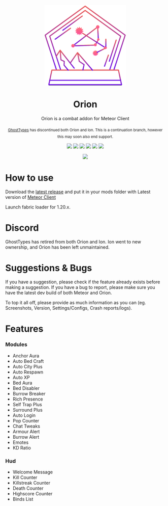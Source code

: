 <div align="center">
  <!-- Logo and Title -->
  <img src="/src/main/resources/assets/orion/logo.png">
  <h1>Orion</h1>
  <p>Orion is a combat addon for Meteor Client</p>

  <sub>[GhostTypes](https://github.com/GhostTypes) has discontinued both Orion and Ion. This is a continuation branch, however this may soon also end support.</sub>
  <!-- Fancy badges -->
  <a href="https://anticope.ml/pages/MeteorAddons.html"><img src="https://img.shields.io/badge/Verified%20Addon-Yes-blueviolet"></a>
  <img src="https://img.shields.io/github/last-commit/AntiCope/orion">
  <img src="https://img.shields.io/github/commit-activity/m/AntiCope/orion">
  <img src="https://img.shields.io/github/languages/code-size/AntiCope/orion">
  <img src="https://img.shields.io/tokei/lines/github/AntiCope/orion">
  <img src="https://img.shields.io/github/downloads/AntiCope/orion/total">
  <!-- <a href="https://discord.com/invite/9vGTkfA6H4"><img src="https://img.shields.io/discord/875153727013650482"></a> Discords go poof -->
</div>

<div align="center">
  <a href="https://discord.gg/9mrRPGKYU3"><img src="https://invidget.switchblade.xyz/9mrRPGKYU3"></a>
</div>

# How to use
Download the [latest release](https://github.com/AntiCope/orion/releases/latest) and put it in your mods folder with Latest version of [Meteor Client](https://meteorclient.com)

Launch fabric loader for 1.20.x.

# Discord
GhostTypes has retired from both Orion and Ion. Ion went to new ownership, and Orion has been left unmaintained.

# Suggestions & Bugs
If you have a suggestion, please check if the feature already exists before making a suggestion.
If you have a bug to report, please make sure you have the latest dev build of both Meteor and Orion.

To top it all off, please provide as much information as you can (eg. Screenshots, Version, Settings/Configs, Crash reports/logs).

# Features

### Modules
- Anchor Aura
- Auto Bed Craft
- Auto City Plus
- Auto Respawn
- Auto XP
- Bed Aura
- Bed Disabler
- Burrow Breaker
- Rich Presence
- Self Trap Plus
- Surround Plus
- Auto Login
- Pop Counter
- Chat Tweaks
- Armour Alert
- Burrow Alert
- Emotes
- KD Ratio

### Hud
- Welcome Message
- Kill Counter
- Killstreak Counter
- Death Counter
- Highscore Counter
- Binds List
